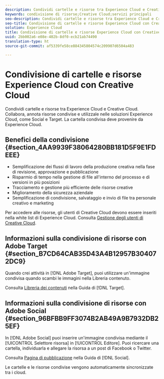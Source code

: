 ```yaml
---
description: Condividi cartelle e risorse tra Experience Cloud e Creative Cloud. Collabora, annota risorse condivise e utilizzale nelle soluzioni Experience Cloud, come Social e Target. La cartella condivisa deve provenire da Experience Cloud.
keywords: condivisione di risorse;Creative Cloud;servizi principali
seo-description: Condividi cartelle e risorse tra Experience Cloud e Creative Cloud. Collabora, annota risorse condivise e utilizzale nelle soluzioni Experience Cloud, come Social e Target. La cartella condivisa deve provenire da Experience Cloud.
seo-title: Condivisione di cartelle e risorse Experience Cloud con Creative Cloud
solution: Experience Cloud
title: Condivisione di cartelle e risorse Experience Cloud con Creative Cloud
uuid: 2bb002a6-e08e-402b-8df0-ecb21ab74490
translation-type: ht
source-git-commit: af5339fe58ce884345804574c209907d6504a483

---
```



# Condivisione di cartelle e risorse Experience Cloud con Creative Cloud

Condividi cartelle e risorse tra Experience Cloud e Creative Cloud. Collabora, annota risorse condivise e utilizzale nelle soluzioni Experience Cloud, come Social e Target. La cartella condivisa deve provenire da Experience Cloud.

## Benefici della condivisione {#section_4AA9939F38064280BB181D5F9E1FDEEE}

* Semplificazione dei flussi di lavoro della produzione creativa nella fase di revisione, approvazione e pubblicazione
* Risparmio di tempo nella gestione di file all&#39;interno del processo e di versioni in più posizioni
* Tracciamento e gestione più efficiente delle risorse creative
* Miglioramento della sicurezza aziendale
* Semplificazione di condivisione, salvataggio e invio di file tra personale creativo e marketing

Per accedere alle risorse, gli utenti di Creative Cloud devono essere inseriti nella white list di Experience Cloud. Consulta [Gestione degli utenti di Creative Cloud](../experience-cloud-assets/t-admin-add-cc-user.md#task_F36D4F1D49B44F09A54F7371810D2752).

## Informazioni sulla condivisione di risorse con Adobe Target {#section_B7CD64CAB35D43A4B12957B304072DC9}

Quando crei attività in [!DNL Adobe Target], puoi utilizzare un&#39;immagine condivisa quando scambi le immagini nella Libreria contenuto.

Consulta [Libreria dei contenuti](https://marketing.adobe.com/resources/help/it_IT/target/target/?f=c_manage_content) nella Guida di [!DNL Target].

## Informazioni sulla condivisione di risorse con Adobe Social {#section_96BFBB9FF3074B2AB49A9B7932DB25EF}

In [!DNL Adobe Social] puoi inserire un&#39;immagine condivisa mediante il [!UICONTROL Selettore risorsa] in [!UICONTROL Editore]. Puoi ricercare una cartella, individuarla e allegare la risorsa a un post di Facebook o Twitter.

Consulta [Pagina di pubblicazione](https://marketing.adobe.com/resources/help/en_US/social/?f=c_pub_publisher) nella Guida di [!DNL Social].

Le cartelle e le risorse condivise vengono automaticamente sincronizzate tra i cloud.
